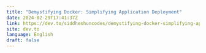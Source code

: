 ```yaml
---
title: "Demystifying Docker: Simplifying Application Deployment"
date: 2024-02-29T17:41:37Z
link: https://dev.to/siddheshuncodes/demystifying-docker-simplifying-application-deployment-3219?utm_medium=RSS&utm_source=news.12bit.vn
site: dev.to
language: English
draft: false
---
```

